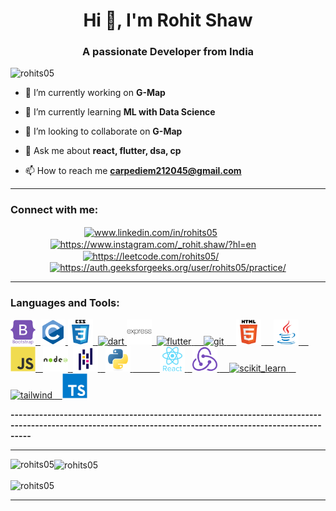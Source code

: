 <h1 align="center">Hi 👋, I'm Rohit Shaw</h1>
<h3 align="center">A passionate Developer from India</h3>

<p align="left"> <img src="https://komarev.com/ghpvc/?username=rohits05&label=Profile%20views&color=0e75b6&style=flat" alt="rohits05" /> </p>

- 🔭 I’m currently working on **G-Map**

- 🌱 I’m currently learning **ML with Data Science**

- 👯 I’m looking to collaborate on **G-Map**

- 💬 Ask me about **react, flutter, dsa, cp**

- 📫 How to reach me **carpediem212045@gmail.com**

<hr>
<h3 align="left">Connect with me:</h3>
<p align="center">
<a href="https://www.linkedin.com/in/rohits05/" target="blank"><img align="center" src="https://raw.githubusercontent.com/rahuldkjain/github-profile-readme-generator/master/src/images/icons/Social/linked-in-alt.svg" alt="www.linkedin.com/in/rohits05" height="30" width="40" /></a> &nbsp; &nbsp; &nbsp; &nbsp; &nbsp; &nbsp; &nbsp;
<a href="https://instagram.com/https://www.instagram.com/_rohit.shaw/?hl=en" target="blank"><img align="center" src="https://raw.githubusercontent.com/rahuldkjain/github-profile-readme-generator/master/src/images/icons/Social/instagram.svg" alt="https://www.instagram.com/_rohit.shaw/?hl=en" height="30" width="40" /></a> &nbsp; &nbsp; &nbsp; &nbsp; &nbsp; &nbsp;
<a href="https://leetcode.com/rohits05/" target="blank"><img align="center" src="https://raw.githubusercontent.com/rahuldkjain/github-profile-readme-generator/master/src/images/icons/Social/leet-code.svg" alt="https://leetcode.com/rohits05/" height="30" width="40" /></a> &nbsp; &nbsp; &nbsp; &nbsp; &nbsp; &nbsp; &nbsp;
<a href="https://auth.geeksforgeeks.org/user/rohits05/practice/" target="blank"><img align="center" src="https://raw.githubusercontent.com/rahuldkjain/github-profile-readme-generator/master/src/images/icons/Social/geeks-for-geeks.svg" alt="https://auth.geeksforgeeks.org/user/rohits05/practice/" height="30" width="40" /></a>
</p>

<hr>
<h3 align="left">Languages and Tools:</h3>
<p align="left"> <a href="https://getbootstrap.com" target="_blank" rel="noreferrer"> <img src="https://raw.githubusercontent.com/devicons/devicon/master/icons/bootstrap/bootstrap-plain-wordmark.svg" alt="bootstrap" width="40" height="40"/> </a> <a href="https://www.cprogramming.com/" target="_blank" rel="noreferrer"> &nbsp;<img src="https://raw.githubusercontent.com/devicons/devicon/master/icons/c/c-original.svg" alt="c" width="40" height="40"/> </a> <a href="https://www.w3schools.com/css/" target="_blank" rel="noreferrer"> <img src="https://raw.githubusercontent.com/devicons/devicon/master/icons/css3/css3-original-wordmark.svg" alt="css3" width="40" height="40"/> </a> <a href="https://dart.dev" target="_blank" rel="noreferrer"> &nbsp;<img src="https://www.vectorlogo.zone/logos/dartlang/dartlang-icon.svg" alt="dart" width="40" height="40"/> </a> <a href="https://expressjs.com" target="_blank" rel="noreferrer"><img src="https://raw.githubusercontent.com/devicons/devicon/master/icons/express/express-original-wordmark.svg" alt="express" width="40" height="40"/> </a> <a href="https://flutter.dev" target="_blank" rel="noreferrer"> &nbsp;<img src="https://www.vectorlogo.zone/logos/flutterio/flutterio-icon.svg" alt="flutter" width="40" height="40"/> </a> <a href="https://git-scm.com/" target="_blank" rel="noreferrer"> &nbsp; &nbsp; <img src="https://www.vectorlogo.zone/logos/git-scm/git-scm-icon.svg" alt="git" width="40" height="40"/> </a> <a href="https://www.w3.org/html/" target="_blank" rel="noreferrer"> &nbsp; &nbsp; <img src="https://raw.githubusercontent.com/devicons/devicon/master/icons/html5/html5-original-wordmark.svg" alt="html5" width="40" height="40"/> </a> <a href="https://www.java.com" target="_blank" rel="noreferrer"> &nbsp; &nbsp; <img src="https://raw.githubusercontent.com/devicons/devicon/master/icons/java/java-original.svg" alt="java" width="40" height="40"/> </a> <a href="https://developer.mozilla.org/en-US/docs/Web/JavaScript" target="_blank" rel="noreferrer"> &nbsp; &nbsp; <img src="https://raw.githubusercontent.com/devicons/devicon/master/icons/javascript/javascript-original.svg" alt="javascript" width="40" height="40"/> </a> <a href="https://nodejs.org" target="_blank" rel="noreferrer"> &nbsp; <img src="https://raw.githubusercontent.com/devicons/devicon/master/icons/nodejs/nodejs-original-wordmark.svg" alt="nodejs" width="40" height="40"/> </a> <a href="https://pandas.pydata.org/" target="_blank" rel="noreferrer"> &nbsp;<img src="https://raw.githubusercontent.com/devicons/devicon/2ae2a900d2f041da66e950e4d48052658d850630/icons/pandas/pandas-original.svg" alt="pandas" width="40" height="40"/> </a> <a href="https://www.python.org" target="_blank" rel="noreferrer"> &nbsp; <img src="https://raw.githubusercontent.com/devicons/devicon/master/icons/python/python-original.svg" alt="python" width="40" height="40"/> </a> <a href="https://reactjs.org/" target="_blank" rel="noreferrer"> &nbsp; &nbsp; &nbsp; &nbsp; &nbsp; &nbsp;<img src="https://raw.githubusercontent.com/devicons/devicon/master/icons/react/react-original-wordmark.svg" alt="react" width="40" height="40"/> </a> <a href="https://redux.js.org" target="_blank" rel="noreferrer"> &nbsp; <img src="https://raw.githubusercontent.com/devicons/devicon/master/icons/redux/redux-original.svg" alt="redux" width="40" height="40"/> </a> <a href="https://scikit-learn.org/" target="_blank" rel="noreferrer"> &nbsp; &nbsp; <img src="https://upload.wikimedia.org/wikipedia/commons/0/05/Scikit_learn_logo_small.svg" alt="scikit_learn" width="40" height="40"/> </a> <a href="https://tailwindcss.com/" target="_blank" rel="noreferrer"> &nbsp; &nbsp; <img src="https://www.vectorlogo.zone/logos/tailwindcss/tailwindcss-icon.svg" alt="tailwind" width="40" height="40"/> </a> <a href="https://www.typescriptlang.org/" target="_blank" rel="noreferrer"> &nbsp; &nbsp;<img src="https://raw.githubusercontent.com/devicons/devicon/master/icons/typescript/typescript-original.svg" alt="typescript" width="40" height="40"/> </a> </p>
<p><b>-------------------------------------------------------------------------------------------------------------------------------------------------------------</b></p>
<hr>
<p><img align="left" src="https://github-readme-stats.vercel.app/api/top-langs?username=rohits05&show_icons=true&locale=en&layout=compact" alt="rohits05" /></p>

<p><img align="center" src="https://github-readme-stats.vercel.app/api?username=rohits05&show_icons=true&locale=en" alt="rohits05" /></p>
<!-- <p><b>----------------------------------------------------------------------------------------------------------------------------------------------------------------</b></p> -->
<p><img align="center" src="https://github-readme-streak-stats.herokuapp.com/?user=rohits05&" alt="rohits05" /></p>
<hr>
